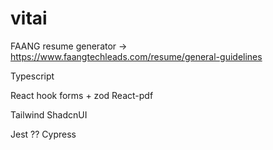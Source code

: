 # vitai

FAANG resume generator -> https://www.faangtechleads.com/resume/general-guidelines

Typescript

React hook forms + zod
React-pdf

Tailwind
ShadcnUI

Jest ?? Cypress